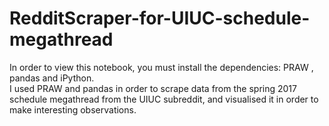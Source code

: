 # RedditScraper-for-UIUC-schedule-megathread
In order to view this notebook, you must install the dependencies: PRAW , pandas and iPython.  
I used PRAW and pandas in order to scrape data from the spring 2017 schedule megathread from the UIUC subreddit, and visualised it in order to make interesting observations.
